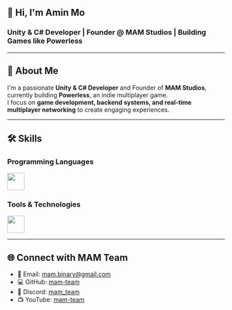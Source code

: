 ## 👋 Hi, I'm Amin Mo
### Unity & C# Developer | Founder @ MAM Studios | Building Games like Powerless
---

## 🚀 About Me
I'm a passionate **Unity & C# Developer** and Founder of **MAM Studios**, currently building **Powerless**, an indie multiplayer game.  
I focus on **game development, backend systems, and real-time multiplayer networking** to create engaging experiences.

---

## 🛠️ Skills

### Programming Languages
<img src="https://skillicons.dev/icons?i=cs,cpp,java,nodejs" height="40"/><br>

### Tools & Technologies
<img src="https://skillicons.dev/icons?i=unity,unreal,git,github,docker,linux,postgres,mongodb,bash" height="40"/><br>

---

## 🌐 Connect with MAM Team
- 📧 Email: mam.binary@gmail.com  
- 💻 GitHub: [mam-team](https://github.com/mam-team)  
- 💬 Discord: [mam_team](https://discord.com/)  
- 📺 YouTube: [mam-team](https://www.youtube.com/c/mam-team)
